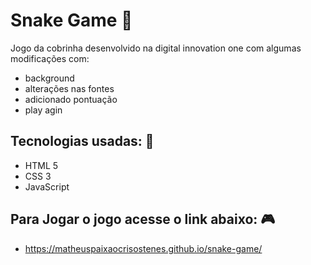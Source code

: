 # Snake Game :snake:
Jogo da cobrinha desenvolvido na digital innovation one com algumas modificações com:
- background
- alterações nas fontes
- adicionado pontuação
- play agin 

## Tecnologias usadas: :notebook:
- HTML 5
- CSS 3
- JavaScript

## Para Jogar o jogo acesse o link abaixo: :video_game:
- https://matheuspaixaocrisostenes.github.io/snake-game/
